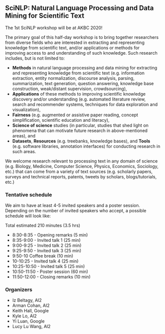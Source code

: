 ## SciNLP: Natural Language Processing and Data Mining for Scientific Text

The 1st SciNLP workshop will be at AKBC 2020!

The primary goal of this half-day workshop is to bring together researchers from diverse fields
who are interested in extracting and representing knowledge from scientific text, and/or
applications or methods for improving access to and understanding of such knowledge. Such
research includes, but is not limited to:

* **Methods** in natural language processing and data mining for extracting and representing
knowledge from scientific text (e.g. information extraction, entity normalization, discourse
analysis, parsing, summarization, text generation, question answering, knowledge base
construction, weak/distant supervision, crowdsourcing),
* **Applications** of these methods to improving scientific knowledge discovery and/or
understanding (e.g. automated literature review, search and recommender systems,
techniques for data exploration and visualization),
* **Fairness** (e.g. augmented or assistive paper reading, concept simplification, scientific
education and literacy),
* **Science of science** studies (in particular, studies that shed light on phenomena that can
motivate future research in above-mentioned areas), and
* **Datasets**, **Resources** (e.g. treebanks, knowledge bases), and **Tools** (e.g. software
libraries, annotation interfaces) for conducting research in such areas.

We welcome research relevant to processing text in any domain of science (e.g. Biology,
Medicine, Computer Science, Physics, Economics, Sociology, etc.) that can come from a
variety of text sources (e.g. scholarly papers, surveys and technical reports, patents, tweets
by scholars, blogs/tutorials, etc.)

### Tentative schedule

We aim to have at least 4-5 invited speakers and a poster session. Depending on the number of
invited speakers who accept, a possible schedule will look like:


Total estimated 210 minutes (3.5 hrs)

* 8:30-8:35 - Opening remarks (5 min)
* 8:35-9:00 - Invited talk 1 (25 min)
* 9:00-9:25 - Invited talk 2 (25 min)
* 9:25-9:50 - Invited talk 3 (25 min)
* 9:50-10 Coffee break (10 min)
* 10-10:25 - Invited talk 4 (25 min)
* 10:25-10:50 - Invited talk 5 (25 min)
* 10:50-11:50 - Poster session (60 min)
* 11:50-12:00 - Closing remarks (10 min)


### Organizers

* Iz Beltagy, AI2
* Arman Cohan, AI2
* Keith Hall, Google
* Kyle Lo, AI2
* Yi Luan, Google
* Lucy Lu Wang, AI2
